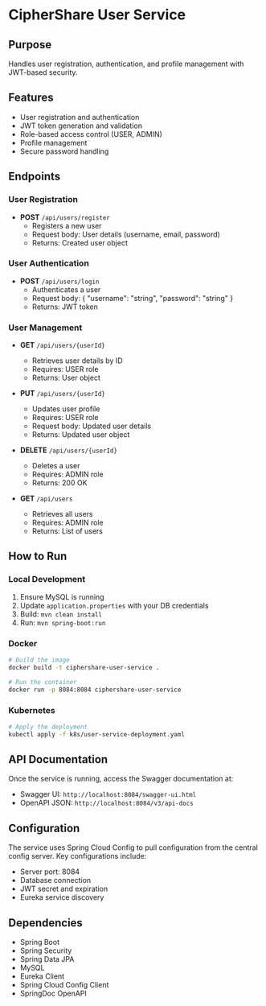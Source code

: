 # CipherShare User Service

## Purpose
Handles user registration, authentication, and profile management with JWT-based security.

## Features
- User registration and authentication
- JWT token generation and validation
- Role-based access control (USER, ADMIN)
- Profile management
- Secure password handling

## Endpoints

### User Registration
- **POST** `/api/users/register`
  - Registers a new user
  - Request body: User details (username, email, password)
  - Returns: Created user object

### User Authentication
- **POST** `/api/users/login`
  - Authenticates a user
  - Request body: { "username": "string", "password": "string" }
  - Returns: JWT token

### User Management
- **GET** `/api/users/{userId}`
  - Retrieves user details by ID
  - Requires: USER role
  - Returns: User object

- **PUT** `/api/users/{userId}`
  - Updates user profile
  - Requires: USER role
  - Request body: Updated user details
  - Returns: Updated user object

- **DELETE** `/api/users/{userId}`
  - Deletes a user
  - Requires: ADMIN role
  - Returns: 200 OK

- **GET** `/api/users`
  - Retrieves all users
  - Requires: ADMIN role
  - Returns: List of users

## How to Run

### Local Development
1. Ensure MySQL is running
2. Update `application.properties` with your DB credentials
3. Build: `mvn clean install`
4. Run: `mvn spring-boot:run`

### Docker
```bash
# Build the image
docker build -t ciphershare-user-service .

# Run the container
docker run -p 8084:8084 ciphershare-user-service
```

### Kubernetes
```bash
# Apply the deployment
kubectl apply -f k8s/user-service-deployment.yaml
```

## API Documentation
Once the service is running, access the Swagger documentation at:
- Swagger UI: `http://localhost:8084/swagger-ui.html`
- OpenAPI JSON: `http://localhost:8084/v3/api-docs`

## Configuration
The service uses Spring Cloud Config to pull configuration from the central config server. Key configurations include:
- Server port: 8084
- Database connection
- JWT secret and expiration
- Eureka service discovery

## Dependencies
- Spring Boot
- Spring Security
- Spring Data JPA
- MySQL
- Eureka Client
- Spring Cloud Config Client
- SpringDoc OpenAPI
